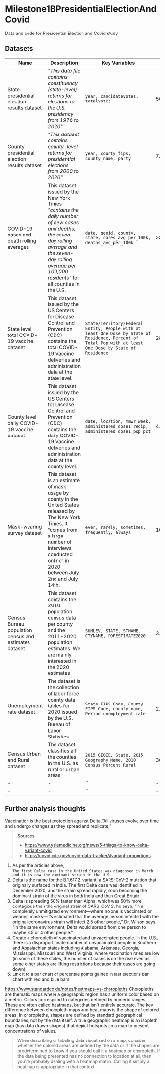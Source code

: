 # Milestone1BPresidentialElectionAndCovid
Data and code for Presidential Election and Covid study

## Datasets

| Name | Description | Key Variables | Size | Shape | Format | Access |
|---|---|---|---|---|---|---|
| State presidential election results dataset | *"This data file contains constituency (state-level) returns for elections to the U.S. presidency from 1976 to 2020"* | `year, candidatevotes, totalvotes` | 500KB | 4287 x 15 | CSV | [Harvard Dataverse website](https://dataverse.harvard.edu/dataset.xhtml?persistentId=doi:10.7910/DVN/42MVDX) |
| County presidential election results dataset | *"This dataset contains county-level returns for presidential elections from 2000 to 2020"* | `year, county_fips, county_name, party` | 7.4MB | 72603 x 12 | CSV | [Harvard Dataverse website](https://dataverse.harvard.edu/dataset.xhtml?persistentId=doi:10.7910/DVN/VOQCHQ) |
| COVID-19 cases and death rolling averages|This dataset issued by the New York Times *"contains the daily number of new cases and deaths, the seven-day rolling average and the seven-day rolling average per 100,000 residents"* for all counties in the U.S. | `date, geoid, county, state, cases_avg_per_100k, deaths_avg_per_100k` | >85MB | >146M x 10 | CSV | [The New York Times GitHub page](https://github.com/nytimes/covid-19-data/tree/master/rolling-averages)|
| State level total COVID-19 vaccine dataset | This dataset issued by the US Centers for Disease Control and Prevention (CDC) contains the total COVID-19 Vaccine deliveries and administration data at the state level.| `State/Territory/Federal Entity, People with at least One Dose by State of Residence, Percent of Total Pop with at least One Dose by State of Residence` | 28KB | 63 x 62 | CSV | [The U.S. Centers for Disease Control website](https://covid.cdc.gov/covid-data-tracker/#vaccinations) |
| County level daily COVID-19 vaccine dataset | This dataset issued by the US Centers for Disease Control and Prevention (CDC) contains the daily COVID-19 Vaccine deliveries and administration data at the county level. | `date, location, mmwr_week, administered_dose1_recip, administered_dose1_pop_pct` | 4.4MB | >14,400 x 69 | CSV | [The U.S. Centers for Disease Control website](https://data.cdc.gov/Vaccinations/COVID-19-Vaccinations-in-the-United-States-Jurisdi/unsk-b7fc) |
| Mask-wearing survey dataset | This dataset is an estimate of mask usage by county in the United States released by The New York Times. It “comes from a large number of interviews conducted online“ in 2020 between July 2nd and July 14th. | `ever, rarely, sometimes, frequently, always` | 109KB | 3143 x 6 | CSV | [The New York Times GitHub page](https://github.com/nytimes/covid-19-data/tree/master/mask-use) |
| Census Bureau population census and estimates dataset | This dataset contains the 2010 population census data per county and the 2011~2020 population estimates. We are mainly interested in the 2020 estimates | `SUMLEV, STATE, STNAME, CTYNAME, POPESTIMATE2020` | 3.7MB | 3195 x 180 | CSV | [U.S. Census Bureau website](https://www.census.gov/programs-surveys/popest/technical-documentation/research/evaluation-estimates/2020-evaluation-estimates/2010s-counties-total.html) |
| Unemployment rate dataset | The dataset is the collection of labor force county data tables for 2020 issued by the U.S. Bureau of Labor Statistics | `State FIPS Code, County FIPS Code, county name, Period unemployment rate` | 2.68MB | 45066 x 9 | XLS | [Bureau of Labor Statistics website](https://www.bls.gov/web/metro/laucntycur14.zip) |
| Census Urban and Rural dataset | The dataset classifies all the counties in the U.S. as rural or urban areas |`2015 GEOID, State, 2015 Geography Name, 2010 Census Percent Rural`| 302KB | 3142 x 8 | XLS | [U.S. Census Bureau website](https://www.census.gov/programs-surveys/geography/guidance/geo-areas/urban-rural.html) |
|-|-| `` |-| x | CSV | [-]() |
|-|-| `` |-| x | CSV | [-]() |

## Further analysis thoughts

Vaccination is the best protection against Delta.“All viruses evolve over time and undergo changes as they spread and replicate,” 

>**Sources**
> - https://www.yalemedicine.org/news/5-things-to-know-delta-variant-covid
> -    https://covid.cdc.gov/covid-data-tracker/#variant-proportions
   
1. As per the articles above,  
`The first Delta case in the United States was diagnosed in March and it is now the dominant strain in the U.S.`
2. Delta is the name for the B.1.617.2. variant, a SARS-CoV-2 mutation that originally surfaced in India. 
The first Delta case was identified in December 2020, and the strain spread rapidly, 
soon becoming the dominant strain of the virus in both India and then Great Britain. 
3. Delta is spreading 50% faster than Alpha, which was 50% more contagious than the original strain of SARS-CoV-2, he says. “In a completely unmitigated environment—where no one is vaccinated or wearing masks—it’s estimated that the average person infected with the original coronavirus strain will infect 2.5 other people,” Dr. Wilson says. “In the same environment,
 Delta would spread from one person to maybe 3.5 or 4 other people.”
4. Create a choropleth of vaccinated and unvaccinated people.
In the U.S., there is a disproportionate number of unvaccinated people in Southern and Appalachian states including Alabama, 
Arkansas, Georgia, Mississippi, Missouri, and West Virginia, where vaccination rates are low (in some of these states, the number of cases 
is on the rise even as some other states are lifting restrictions because their cases are going down).
5. Link it to a bar chart of percentile points gained in last elections bar chart with red and blue bars

https://www.standardco.de/notes/heatmaps-vs-choropleths
Choropleths are thematic maps where a geographic region has a uniform color based on a metric. Colors correspond to categories defined by numeric ranges. These are often called heatmaps, but that isn't entirely accurate. The key difference between choropleth maps and heat maps is the shape of colored areas. In choropleths, shapes are defined by standard geographical boundaries, not by the data itself. A true geographic heatmap is an isopleth map (has data drawn shapes) 
that depict hotspots on a map to present concentrations of values.

> When describing or labeling data visualized on a map, consider whether the colored areas are defined by the data or if the shapes are predetermined to know if you should call it a heatmap or choropleth. If the data being presented has no connection to location at all, then you're probably dealing with a heatmap matrix. Calling it simply a heatmap is appropriate in that context.
